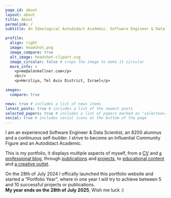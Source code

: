 ```yaml
---
page_id: about
layout: about
title: About
permalink: /
subtitle: An Ideological Autodidact Academic. Software Engineer & Data Scientist

profile:
  align: right
  image: headshot.png
  image_compare: true
  alt_image: headshot-clipart.svg
  image_circular: false # crops the image to make it circular
  more_info: >
    <p>me@alonkellner.com</p>
    <br/>
    <p>Herzliya, Tel Aviv District, Israel</p>

images:
  compare: true

news: true # includes a list of news items
latest_posts: true # includes a list of the newest posts
selected_papers: true # includes a list of papers marked as "selected={true}"
social: true # includes social icons at the bottom of the page
---
```


I am an experienced Software Engineer & Data Scientist, an 8200 alumnus and a continuous self-builder. I strive to become an Influential Community Figure and an Autodidact Academic.

This is my portfolio, it displays multiple aspects of myself, from a [CV](cv) and [a professional blog](blog), through [publications](publications) and [projects](projects), to [educational content](teaching) and [a creative outlet](drawer).

On the 28th of July 2024 I offically launched this portfolio website and started a "Portfolio Year", where in one year I will try to achieve between 5 and 10 successful projects or publications.  
**My year ends on the 28th of July 2025**, Wish me luck :)
